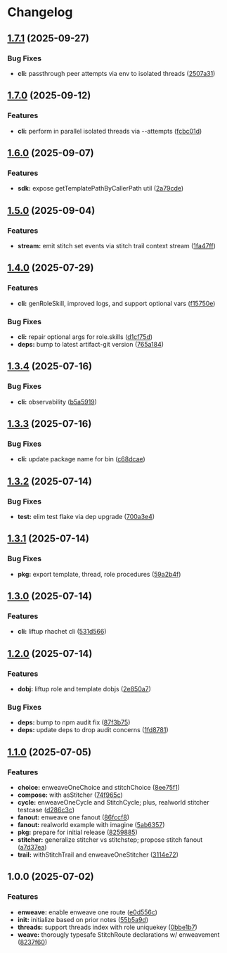 # Changelog

## [1.7.1](https://github.com/ehmpathy/rhachet/compare/v1.7.0...v1.7.1) (2025-09-27)


### Bug Fixes

* **cli:** passthrough peer attempts via env to isolated threads ([2507a31](https://github.com/ehmpathy/rhachet/commit/2507a31ce5f54dca9bc96b80767892632a65c8e8))

## [1.7.0](https://github.com/ehmpathy/rhachet/compare/v1.6.0...v1.7.0) (2025-09-12)


### Features

* **cli:** perform in parallel isolated threads via --attempts ([fcbc01d](https://github.com/ehmpathy/rhachet/commit/fcbc01df3e35ace1848de52f016856c4c5f2d742))

## [1.6.0](https://github.com/ehmpathy/rhachet/compare/v1.5.0...v1.6.0) (2025-09-07)


### Features

* **sdk:** expose getTemplatePathByCallerPath util ([2a79cde](https://github.com/ehmpathy/rhachet/commit/2a79cdef3593ebfeb6d7adf2f316e2abd8024506))

## [1.5.0](https://github.com/ehmpathy/rhachet/compare/v1.4.0...v1.5.0) (2025-09-04)


### Features

* **stream:** emit stitch set events via stitch trail context stream ([1fa47ff](https://github.com/ehmpathy/rhachet/commit/1fa47ff7beab28210ab71c7109c307fc9f206240))

## [1.4.0](https://github.com/ehmpathy/rhachet/compare/v1.3.4...v1.4.0) (2025-07-29)


### Features

* **cli:** genRoleSkill, improved logs, and support optional vars ([f15750e](https://github.com/ehmpathy/rhachet/commit/f15750effdd4a630e1eeea6c4f8e4e9a3a950d5f))


### Bug Fixes

* **cli:** repair optional args for role.skills ([d1cf75d](https://github.com/ehmpathy/rhachet/commit/d1cf75d22dec0ec11803bc91045671d0ee27ea0e))
* **deps:** bump to latest artifact-git version ([765a184](https://github.com/ehmpathy/rhachet/commit/765a18484fddced704ea019a29d95b79f628f7be))

## [1.3.4](https://github.com/ehmpathy/rhachet/compare/v1.3.3...v1.3.4) (2025-07-16)


### Bug Fixes

* **cli:** observability ([b5a5919](https://github.com/ehmpathy/rhachet/commit/b5a59190d6634f89acfca916d4750b4044e48edc))

## [1.3.3](https://github.com/ehmpathy/rhachet/compare/v1.3.2...v1.3.3) (2025-07-16)


### Bug Fixes

* **cli:** update package name for bin ([c68dcae](https://github.com/ehmpathy/rhachet/commit/c68dcaeca5ac342ca6c58607b2b31ef01b829f36))

## [1.3.2](https://github.com/ehmpathy/rhachet/compare/v1.3.1...v1.3.2) (2025-07-14)


### Bug Fixes

* **test:** elim test flake via dep upgrade ([700a3e4](https://github.com/ehmpathy/rhachet/commit/700a3e4b0ff31fb592685ed83c04c6c6fe165604))

## [1.3.1](https://github.com/ehmpathy/rhachet/compare/v1.3.0...v1.3.1) (2025-07-14)


### Bug Fixes

* **pkg:** export template, thread, role procedures ([59a2b4f](https://github.com/ehmpathy/rhachet/commit/59a2b4fa8bf1f95b311016ecb682d708c8bb05c0))

## [1.3.0](https://github.com/ehmpathy/rhachet/compare/v1.2.0...v1.3.0) (2025-07-14)


### Features

* **cli:** liftup rhachet cli ([531d566](https://github.com/ehmpathy/rhachet/commit/531d566cf8b7d7a500436ff0a9c9bc92ec68cba8))

## [1.2.0](https://github.com/ehmpathy/rhachet/compare/v1.1.0...v1.2.0) (2025-07-14)


### Features

* **dobj:** liftup role and template dobjs ([2e850a7](https://github.com/ehmpathy/rhachet/commit/2e850a744ea1d92eefe773472222c3c054583509))


### Bug Fixes

* **deps:** bump to npm audit fix ([87f3b75](https://github.com/ehmpathy/rhachet/commit/87f3b759be39959d8672dbc4bde7da5c0c2a2e6e))
* **deps:** update deps to drop audit concerns ([1fd8781](https://github.com/ehmpathy/rhachet/commit/1fd87811e4771eec9a7290e2a97c8af867336b43))

## [1.1.0](https://github.com/ehmpathy/rhachet/compare/v1.0.0...v1.1.0) (2025-07-05)


### Features

* **choice:** enweaveOneChoice and stitchChoice ([8ee75f1](https://github.com/ehmpathy/rhachet/commit/8ee75f1cd8b131d9128e56f922780ea72285d585))
* **compose:** with asStitcher ([74f965c](https://github.com/ehmpathy/rhachet/commit/74f965c34993db47d75e273318be4b4f7f3760b3))
* **cycle:** enweaveOneCycle and StitchCycle; plus, realworld stitcher testcase ([d286c3c](https://github.com/ehmpathy/rhachet/commit/d286c3c5f9e0d42aa3a3964e587fc57065b51ae0))
* **fanout:** enweave one fanout ([86fccf8](https://github.com/ehmpathy/rhachet/commit/86fccf8e01f2c09dd8481ce0c8c572ed3acab513))
* **fanout:** realworld example with imagine ([5ab6357](https://github.com/ehmpathy/rhachet/commit/5ab635793229fd55dd281593a91b6545450100bf))
* **pkg:** prepare for initial release ([8259885](https://github.com/ehmpathy/rhachet/commit/82598855c9af369ef4c46f91fda4e37615787148))
* **stitcher:** generalize stitcher vs stitchstep; propose stitch fanout ([a7d37ea](https://github.com/ehmpathy/rhachet/commit/a7d37ea7458281ca425bd733792b33e71c110682))
* **trail:** withStitchTrail and enweaveOneStitcher ([3114e72](https://github.com/ehmpathy/rhachet/commit/3114e728872867ba32adb953de5497a1de63002a))

## 1.0.0 (2025-07-02)


### Features

* **enweave:** enable enweave one route ([e0d556c](https://github.com/ehmpathy/rhachet/commit/e0d556c8a67ec315b0239d7907f8144b8bf441a9))
* **init:** initialize based on prior notes ([55b5a9d](https://github.com/ehmpathy/rhachet/commit/55b5a9d77522968397217b78aad86ad36832a605))
* **threads:** support threads index with role uniquekey ([0bbe1b7](https://github.com/ehmpathy/rhachet/commit/0bbe1b7a7661779a273e26dd3307173777adebc9))
* **weave:** thorougly typesafe StitchRoute declarations w/ enweavement ([8237f60](https://github.com/ehmpathy/rhachet/commit/8237f60499f4a2e0ee6bc356b3fd2a5fe9112c9e))
